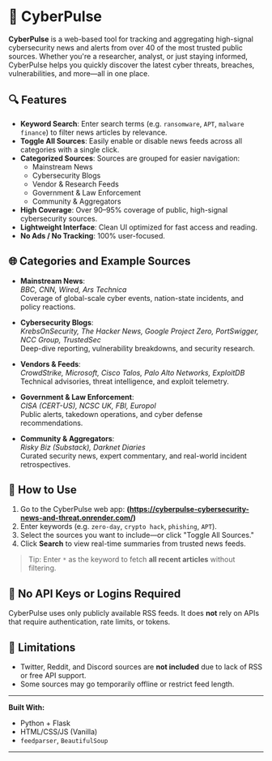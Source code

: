 # 📰 CyberPulse

**CyberPulse** is a web-based tool for tracking and aggregating high-signal cybersecurity news and alerts from over 40 of the most trusted public sources. Whether you're a researcher, analyst, or just staying informed, CyberPulse helps you quickly discover the latest cyber threats, breaches, vulnerabilities, and more—all in one place.

## 🔍 Features

- **Keyword Search**: Enter search terms (e.g. `ransomware`, `APT`, `malware finance`) to filter news articles by relevance.
- **Toggle All Sources**: Easily enable or disable news feeds across all categories with a single click.
- **Categorized Sources**: Sources are grouped for easier navigation:
  - Mainstream News
  - Cybersecurity Blogs
  - Vendor & Research Feeds
  - Government & Law Enforcement
  - Community & Aggregators
- **High Coverage**: Over 90–95% coverage of public, high-signal cybersecurity sources.
- **Lightweight Interface**: Clean UI optimized for fast access and reading.
- **No Ads / No Tracking**: 100% user-focused.

## 🌐 Categories and Example Sources

- **Mainstream News**:  
  _BBC, CNN, Wired, Ars Technica_  
  Coverage of global-scale cyber events, nation-state incidents, and policy reactions.

- **Cybersecurity Blogs**:  
  _KrebsOnSecurity, The Hacker News, Google Project Zero, PortSwigger, NCC Group, TrustedSec_  
  Deep-dive reporting, vulnerability breakdowns, and security research.

- **Vendors & Feeds**:  
  _CrowdStrike, Microsoft, Cisco Talos, Palo Alto Networks, ExploitDB_  
  Technical advisories, threat intelligence, and exploit telemetry.

- **Government & Law Enforcement**:  
  _CISA (CERT-US), NCSC UK, FBI, Europol_  
  Public alerts, takedown operations, and cyber defense recommendations.

- **Community & Aggregators**:  
  _Risky Biz (Substack), Darknet Diaries_  
  Curated security news, expert commentary, and real-world incident retrospectives.

## 📎 How to Use

1. Go to the CyberPulse web app: **(https://cyberpulse-cybersecurity-news-and-threat.onrender.com/)**
2. Enter keywords (e.g. `zero-day`, `crypto hack`, `phishing`, `APT`).
3. Select the sources you want to include—or click "Toggle All Sources."
4. Click **Search** to view real-time summaries from trusted news feeds.

> Tip: Enter `*` as the keyword to fetch **all recent articles** without filtering.

## 🔐 No API Keys or Logins Required

CyberPulse uses only publicly available RSS feeds. It does **not** rely on APIs that require authentication, rate limits, or tokens.

## 🚫 Limitations

- Twitter, Reddit, and Discord sources are **not included** due to lack of RSS or free API support.
- Some sources may go temporarily offline or restrict feed length.

---

**Built With:**  
- Python + Flask  
- HTML/CSS/JS (Vanilla)  
- `feedparser`, `BeautifulSoup`

---

